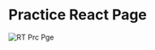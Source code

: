 # Practice React Page

 
![RT Prc Pge](https://github.com/vedantsp/React-Web-Page-Practice/assets/60323634/3299b4b0-8111-474d-ac5b-b9c3236f5dfc)
